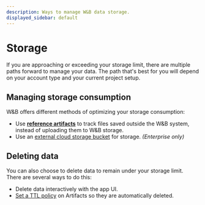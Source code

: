 ```yaml
---
description: Ways to manage W&B data storage. 
displayed_sidebar: default
---
```


# Storage

If you are approaching or exceeding your storage limit, there are multiple paths forward to manage your data. The path that's best for you will depend on your account type and your current project setup.

## Managing storage consumption
W&B offers different methods of optimizing your storage consumption:

-  Use **[reference artifacts](../../artifacts/track-external-files.md)** to track files saved outside the W&B system, instead of uploading them to W&B storage.
- Use an [external cloud storage bucket](../features/teams.md) for storage. *(Enterprise only)*

## Deleting data
You can also choose to delete data to remain under your storage limit. There are several ways to do this:

- Delete data interactively with the app UI.
- [Set a TTL policy](../../artifacts/ttl.md) on Artifacts so they are automatically deleted.